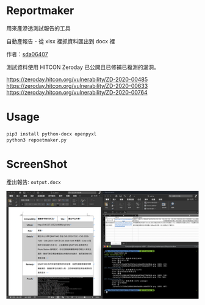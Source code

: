# Reportmaker

用來產滲透測試報告的工具

自動產報告 - 從 xlsx 裡抓資料匯出到 docx 裡

作者：[sda06407](https://github.com/sda06407)

測試資料使用 HITCON Zeroday 已公開且已修補已複測的漏洞。

https://zeroday.hitcon.org/vulnerability/ZD-2020-00485
https://zeroday.hitcon.org/vulnerability/ZD-2020-00633
https://zeroday.hitcon.org/vulnerability/ZD-2020-00764

# Usage

```
pip3 install python-docx openpyxl
python3 repoetmaker.py
```

# ScreenShot

產出報告: `output.docx`

![](ScreenShot.png)